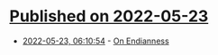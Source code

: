 # [Published on 2022-05-23](index.md)

* [2022-05-23, 06:10:54](https://news.ycombinator.com/item?id=31475808) - [On Endianness](https://www.technicalsourcery.net/posts/on-endianness/)
